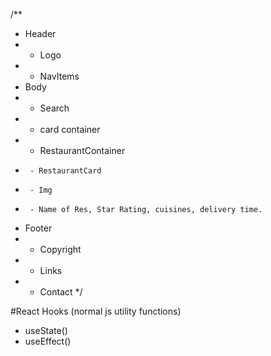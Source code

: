 /**
 * Header
 * - Logo
 *  - NavItems
 * Body
 *  - Search
 *  - card container
 *  - RestaurantContainer
 *      - RestaurantCard
 *      - Img
 *      - Name of Res, Star Rating, cuisines, delivery time.
 * Footer
 * - Copyright
 *  - Links
 *  - Contact
 */

 #React Hooks 
 (normal js utility functions)
- useState()
- useEffect()
